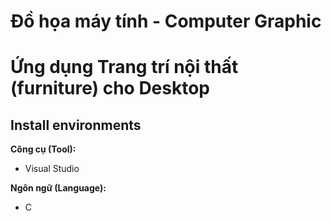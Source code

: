 # Đồ họa máy tính - Computer Graphic
# Ứng dụng Trang trí nội thất (furniture) cho Desktop
## Install environments
**Công cụ (Tool):**<br>
* Visual Studio

**Ngôn ngữ (Language):**<br>
* C
